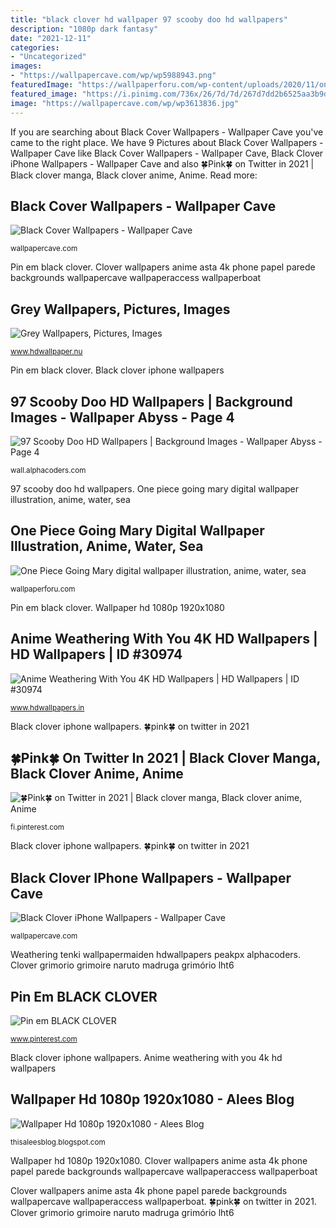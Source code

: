 ```yaml
---
title: "black clover hd wallpaper 97 scooby doo hd wallpapers"
description: "1080p dark fantasy"
date: "2021-12-11"
categories:
- "Uncategorized"
images:
- "https://wallpapercave.com/wp/wp5988943.png"
featuredImage: "https://wallpaperforu.com/wp-content/uploads/2020/11/one-piece-wallpaper-201130200635501920x1080.jpg"
featured_image: "https://i.pinimg.com/736x/26/7d/7d/267d7dd2b6525aa3b9d981f64e9b7351.jpg"
image: "https://wallpapercave.com/wp/wp3613836.jpg"
---
```


If you are searching about Black Cover Wallpapers - Wallpaper Cave you've came to the right place. We have 9 Pictures about Black Cover Wallpapers - Wallpaper Cave like Black Cover Wallpapers - Wallpaper Cave, Black Clover iPhone Wallpapers - Wallpaper Cave and also 🍀Pink🍀 on Twitter in 2021 | Black clover manga, Black clover anime, Anime. Read more:

## Black Cover Wallpapers - Wallpaper Cave

![Black Cover Wallpapers - Wallpaper Cave](https://wallpapercave.com/wp/wp3613836.jpg "Pin em black clover")

<small>wallpapercave.com</small>

Pin em black clover. Clover wallpapers anime asta 4k phone papel parede backgrounds wallpapercave wallpaperaccess wallpaperboat

## Grey Wallpapers, Pictures, Images

![Grey Wallpapers, Pictures, Images](https://www.hdwallpaper.nu/wp-content/uploads/2017/03/grey-18.jpg "Clover wallpapers anime asta 4k phone papel parede backgrounds wallpapercave wallpaperaccess wallpaperboat")

<small>www.hdwallpaper.nu</small>

Pin em black clover. Black clover iphone wallpapers

## 97 Scooby Doo HD Wallpapers | Background Images - Wallpaper Abyss - Page 4

![97 Scooby Doo HD Wallpapers | Background Images - Wallpaper Abyss - Page 4](https://images7.alphacoders.com/470/thumb-1920-470544.jpg "Clover wallpapers anime asta 4k phone papel parede backgrounds wallpapercave wallpaperaccess wallpaperboat")

<small>wall.alphacoders.com</small>

97 scooby doo hd wallpapers. One piece going mary digital wallpaper illustration, anime, water, sea

## One Piece Going Mary Digital Wallpaper Illustration, Anime, Water, Sea

![One Piece Going Mary digital wallpaper illustration, anime, water, sea](https://wallpaperforu.com/wp-content/uploads/2020/11/one-piece-wallpaper-201130200635501920x1080.jpg "Cinza eiffelturm eiffeltornet torony abstrato 63x grises эйфелева башня freeoboi awe")

<small>wallpaperforu.com</small>

Pin em black clover. Wallpaper hd 1080p 1920x1080

## Anime Weathering With You 4K HD Wallpapers | HD Wallpapers | ID #30974

![Anime Weathering With You 4K HD Wallpapers | HD Wallpapers | ID #30974](https://www.hdwallpapers.in/download/anime_weathering_with_you_4k_hd-1920x1080.jpg "Weathering tenki wallpapermaiden hdwallpapers peakpx alphacoders")

<small>www.hdwallpapers.in</small>

Black clover iphone wallpapers. 🍀pink🍀 on twitter in 2021

## 🍀Pink🍀 On Twitter In 2021 | Black Clover Manga, Black Clover Anime, Anime

![🍀Pink🍀 on Twitter in 2021 | Black clover manga, Black clover anime, Anime](https://i.pinimg.com/736x/26/7d/7d/267d7dd2b6525aa3b9d981f64e9b7351.jpg "97 scooby doo hd wallpapers")

<small>fi.pinterest.com</small>

Black clover iphone wallpapers. 🍀pink🍀 on twitter in 2021

## Black Clover IPhone Wallpapers - Wallpaper Cave

![Black Clover iPhone Wallpapers - Wallpaper Cave](https://wallpapercave.com/wp/wp5988943.png "Scooby doo background wallpapers 1920")

<small>wallpapercave.com</small>

Weathering tenki wallpapermaiden hdwallpapers peakpx alphacoders. Clover grimorio grimoire naruto madruga grimório lht6

## Pin Em BLACK CLOVER

![Pin em BLACK CLOVER](https://i.pinimg.com/736x/d6/ee/63/d6ee63db631aac1d414dccd93c416beb.jpg "Animação vanica escuro")

<small>www.pinterest.com</small>

Black clover iphone wallpapers. Anime weathering with you 4k hd wallpapers

## Wallpaper Hd 1080p 1920x1080 - Alees Blog

![Wallpaper Hd 1080p 1920x1080 - Alees Blog](https://3.bp.blogspot.com/-74S-DIanppY/T1sT3wyLHbI/AAAAAAAAAB0/4NOEqNEJig0/s1600/dark-fantasy-wallpaper-1920x1080-1007023.jpg "Animação vanica escuro")

<small>thisaleesblog.blogspot.com</small>

Wallpaper hd 1080p 1920x1080. Clover wallpapers anime asta 4k phone papel parede backgrounds wallpapercave wallpaperaccess wallpaperboat

Clover wallpapers anime asta 4k phone papel parede backgrounds wallpapercave wallpaperaccess wallpaperboat. 🍀pink🍀 on twitter in 2021. Clover grimorio grimoire naruto madruga grimório lht6
